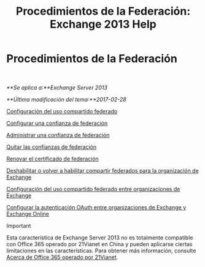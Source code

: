 ﻿---
title: 'Procedimientos de la Federación: Exchange 2013 Help'
TOCTitle: Procedimientos de la Federación
ms:assetid: 124d7253-095c-428e-b8f7-f43a9a2d0150
ms:mtpsurl: https://technet.microsoft.com/es-es/library/JJ676768(v=EXCHG.150)
ms:contentKeyID: 49895482
ms.date: 05/22/2018
mtps_version: v=EXCHG.150
ms.translationtype: MT
---

# Procedimientos de la Federación

 

_**Se aplica a:**Exchange Server 2013_

_**Última modificación del tema:**2017-02-28_

[Configuración del uso compartido federado](configure-federated-sharing-exchange-2013-help.md)

[Configurar una confianza de federación](configure-a-federation-trust-exchange-2013-help.md)

[Administrar una confianza de federación](manage-a-federation-trust-exchange-2013-help.md)

[Quitar las confianzas de federación](remove-a-federation-trust-exchange-2013-help.md)

[Renovar el certificado de federación](renew-the-federation-certificate-exchange-2013-help.md)

[Deshabilitar o volver a habilitar compartir federados para la organización de Exchange](disable-or-re-enable-federated-sharing-for-your-exchange-organization-exchange-2013-help.md)

[Configuración del uso compartido federado entre organizaciones de Exchange](configuring-federated-sharing-between-exchange-organizations-exchange-2013-help.md)

[Configurar la autenticación OAuth entre organizaciones de Exchange y Exchange Online](configure-oauth-authentication-between-exchange-and-exchange-online-organizations-exchange-2013-help.md)


> [!IMPORTANT]
> Esta característica de Exchange Server 2013 no es totalmente compatible con Office 365 operado por 21Vianet en China y pueden aplicarse ciertas limitaciones en las características. Para obtener más información, consulte <A href="https://go.microsoft.com/fwlink/?linkid=313640">Acerca de Office 365 operado por 21Vianet</A>.


